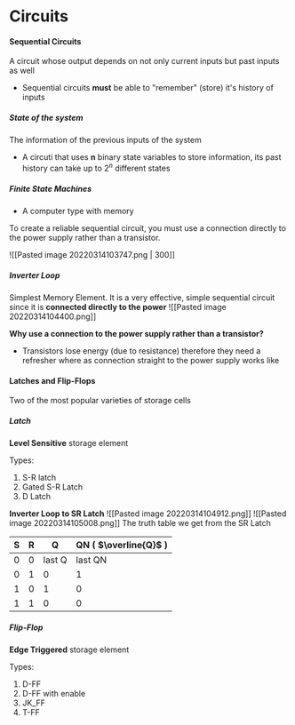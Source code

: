 # Circuits
#### Sequential Circuits
A circuit whose output depends on not only current inputs but past inputs as well

- Sequential circuits **must** be able to "remember" (store) it's history of inputs

##### State of the system
The information of the previous inputs of the system

- A circuti that uses **n** binary state variables to store information, its past history can take up to $2^n$ different states

##### Finite State Machines
- A computer type with memory

To create a reliable sequential circuit, you must use a connection directly to the power supply rather than a transistor.

![[Pasted image 20220314103747.png | 300]]

##### Inverter Loop
Simplest Memory Element. It is a very effective, simple sequential circuit since it is **connected directly to the power** 
![[Pasted image 20220314104400.png]]

**Why use a connection to the power supply rather than a transistor?** 
- Transistors lose energy (due to resistance) therefore they need a refresher where as connection straight to the power supply works like

#### Latches and Flip-Flops
Two of the most popular varieties of storage cells

##### Latch
**Level Sensitive** storage element

Types: 
1. S-R latch
2. Gated S-R Latch
3. D Latch

**Inverter Loop to SR Latch**
![[Pasted image 20220314104912.png]]
![[Pasted image 20220314105008.png]]
The truth table we get from the SR Latch

| S   | R   | Q      | QN ( $\overline{Q}$ ) |
| --- | --- | ------ | --------------------- |
| 0   | 0   | last Q | last QN               |
| 0   | 1   | 0      | 1                     |
| 1   | 0   | 1      | 0                     |
| 1   | 1   | 0      | 0                      |


##### Flip-Flop
**Edge Triggered** storage element

Types:
1. D-FF
2. D-FF with enable
3. JK_FF
4. T-FF